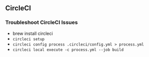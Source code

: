 ## CircleCI

### Troubleshoot CircleCI Issues

- brew install circleci
- `circleci setup`
- `circleci config process .circleci/config.yml > process.yml`
- `circleci local execute -c process.yml --job build`
